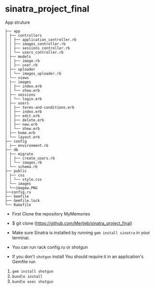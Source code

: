 # sinatra_project_final

App struture
 ```
├── app
│ ├── controllers
│ │ ├── application_controller.rb
│ │ ├── images_controller.rb
│ │ ├── sessions_controller.rb
│ │ └── users_controller.rb
│ ├── models
│ │ ├── image.rb
│ │ ├── user.rb
│ ├── uploader
│ │ └── images_uploader.rb
│ └── views
│ ├── images
│ │ ├── index.erb
│ │ └── show.erb
│ ├── sessions
│ │ └── login.erb
│ ├── users
│ │ ├── terms-and-conditions.erb
│ │ ├── index.erb
│ │ ├── edit.erb
│ │ ├── delete.erb
│ │ ├── new.erb
│ │ └── show.erb
│ ├── home.erb
│ └── layout.erb
├── config
│ ├── environment.rb
├── db
│ ├── migrate
│ │ ├── create_users.rb
│ │ └── images.rb
│ └── schema.rb
├── public
│ ├── css
│ │ └── style.css
│ └── images
│ └──imagew.PNG
├──config.ru
├── Gemfile
├── Gemfile.lock
└── Rakefile
```

- First Clone the repository MyMemories

- $ git clone (https://github.com/Merlieb/sinatra_project_final)
- Make sure Sinatra is installed by running `gem install sinatra` in your terminal.
- You can run rack config.ru or shotgun 
- If you don't `shotgun` install You should require it in an application's Gemfile run
1. `gem install shotgun` 
2. `bundle install` 
3. `bundle exec shotgun`